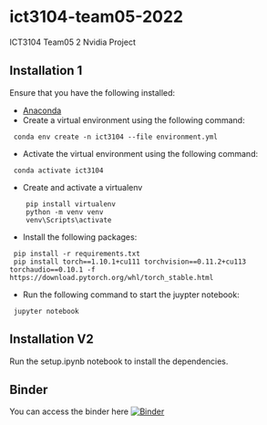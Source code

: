 # ict3104-team05-2022
ICT3104 Team05 2
Nvidia Project

## Installation 1
Ensure that you have the following installed:
- [Anaconda](https://www.anaconda.com/products/distribution)
- Create a virtual environment using the following command:
```
 conda env create -n ict3104 --file environment.yml
```
- Activate the virtual environment using the following command:
```
 conda activate ict3104
```
- Create and activate a virtualenv
```
    pip install virtualenv
    python -m venv venv
    venv\Scripts\activate
```
- Install the following packages:
```
 pip install -r requirements.txt
 pip install torch==1.10.1+cu111 torchvision==0.11.2+cu113 torchaudio==0.10.1 -f https://download.pytorch.org/whl/torch_stable.html
```
- Run the following command to start the juypter notebook:
```
 jupyter notebook
```
## Installation V2
Run the setup.ipynb notebook to install the dependencies.

## Binder
You can access the binder here
[![Binder](https://mybinder.org/badge_logo.svg)](https://mybinder.org/v2/gh/ict3104-team05-2022/ict3104-team05-2022/dev)

